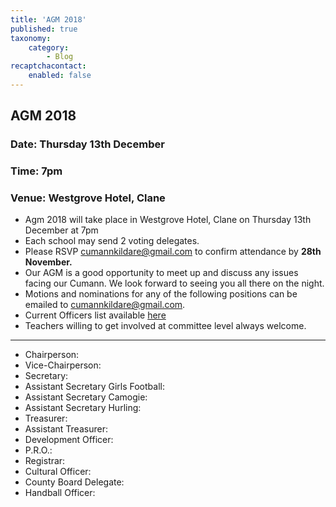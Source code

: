 ```yaml
---
title: 'AGM 2018'
published: true
taxonomy:
    category:
        - Blog
recaptchacontact:
    enabled: false
---
```


## AGM 2018

### Date: Thursday 13th December

### Time: 7pm
### Venue: Westgrove Hotel, Clane 

* Agm 2018 will take place in Westgrove Hotel, Clane on Thursday 13th December at 7pm
* Each school may send 2 voting delegates.
* Please RSVP cumannkildare@gmail.com to confirm attendance by **28th November.**
* Our AGM is a good opportunity to meet up and discuss any issues facing our Cumann. We look forward to seeing you all there on the night.
* Motions and nominations for any of the following positions can be emailed to cumannkildare@gmail.com.
* Current Officers list available [here](http://www.cumannnambunscolchilldara.com/information/contact)
* Teachers willing to get involved at committee level always welcome. 

***

* Chairperson: 
* Vice-Chairperson: 
* Secretary: 
* Assistant Secretary Girls Football: 
* Assistant Secretary Camogie:
* Assistant Secretary Hurling: 
* Treasurer: 
* Assistant Treasurer: 
* Development Officer:
* P.R.O.: 
* Registrar: 
* Cultural Officer:
* County Board Delegate: 
* Handball Officer:

